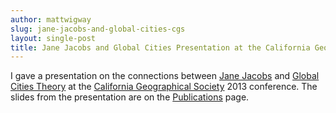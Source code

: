 ```yaml
---
author: mattwigway
slug: jane-jacobs-and-global-cities-cgs
layout: single-post
title: Jane Jacobs and Global Cities Presentation at the California Geographical Society
---
```


I gave a presentation on the connections between [Jane Jacobs](http://en.wikipedia.org/wiki/Jane_Jacobs) and [Global Cities Theory](http://en.wikipedia.org/wiki/Global_city) at the [California Geographical Society](http://calgeog.org) 2013 conference. The slides from the presentation are on the [Publications](/publications#Conway201204) page.